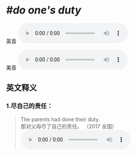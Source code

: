 # ***\#do one's duty*** 
英音
<audio src="./media/do one’s duty1_AAC.aac" controls="controls"></audio>

美音
<audio src="./media/do one’s duty2_AAC.aac" controls="controls"></audio>



  

英文释义
---
### 1.**尽自己的责任：**  

 > The parents had done their duty.  
 > 那对父母尽了自己的责任。  （2017 全国）  
<audio src="./media/The parents had done their duty_AAC.aac" controls="controls"></audio>


